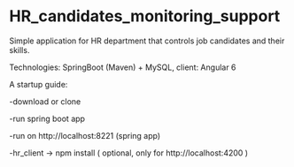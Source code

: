 # HR_candidates_monitoring_support

Simple application for HR department that controls job candidates and their skills.

Technologies: SpringBoot (Maven) + MySQL,  client: Angular 6


A startup guide:

  -download or clone
  
  -run spring boot app
  
  -run on http://localhost:8221 (spring app)
  
  -hr_client -> npm install ( optional, only for http://localhost:4200 )
